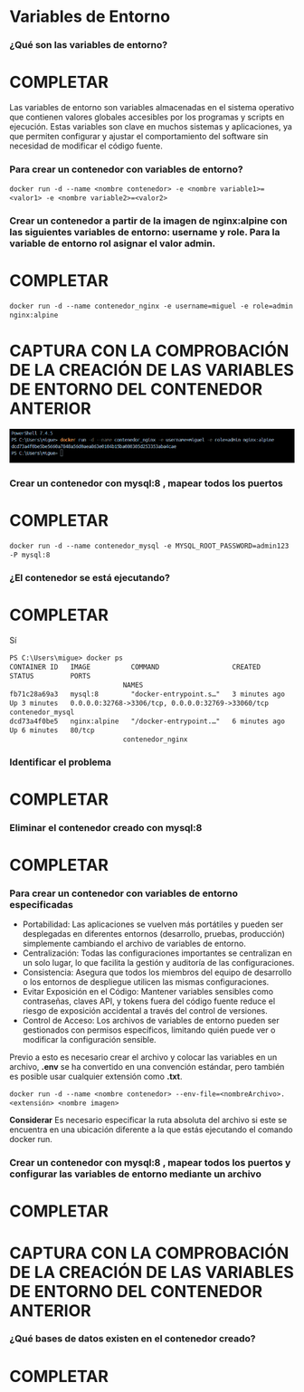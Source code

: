 # Variables de Entorno
### ¿Qué son las variables de entorno?
# COMPLETAR
Las variables de entorno son variables almacenadas en el sistema operativo que contienen valores globales accesibles por los programas y scripts en ejecución. Estas variables son clave en muchos sistemas y aplicaciones, ya que permiten configurar y ajustar el comportamiento del software sin necesidad de modificar el código fuente.

### Para crear un contenedor con variables de entorno?

```
docker run -d --name <nombre contenedor> -e <nombre variable1>=<valor1> -e <nombre variable2>=<valor2>
```

### Crear un contenedor a partir de la imagen de nginx:alpine con las siguientes variables de entorno: username y role. Para la variable de entorno rol asignar el valor admin.

# COMPLETAR
```
docker run -d --name contenedor_nginx -e username=miguel -e role=admin nginx:alpine
```

# CAPTURA CON LA COMPROBACIÓN DE LA CREACIÓN DE LAS VARIABLES DE ENTORNO DEL CONTENEDOR ANTERIOR
![alt text](image-5.png)
### Crear un contenedor con mysql:8 , mapear todos los puertos
# COMPLETAR
```
docker run -d --name contenedor_mysql -e MYSQL_ROOT_PASSWORD=admin123 -P mysql:8
```

### ¿El contenedor se está ejecutando?
# COMPLETAR
Sí
```
PS C:\Users\migue> docker ps
CONTAINER ID   IMAGE          COMMAND                  CREATED         STATUS         PORTS                   
                            NAMES
fb71c28a69a3   mysql:8        "docker-entrypoint.s…"   3 minutes ago   Up 3 minutes   0.0.0.0:32768->3306/tcp, 0.0.0.0:32769->33060/tcp   contenedor_mysql
dcd73a4f0be5   nginx:alpine   "/docker-entrypoint.…"   6 minutes ago   Up 6 minutes   80/tcp                  
                            contenedor_nginx
```

### Identificar el problema
# COMPLETAR

### Eliminar el contenedor creado con mysql:8 
# COMPLETAR

### Para crear un contenedor con variables de entorno especificadas
- Portabilidad: Las aplicaciones se vuelven más portátiles y pueden ser desplegadas en diferentes entornos (desarrollo, pruebas, producción) simplemente cambiando el archivo de variables de entorno.
- Centralización: Todas las configuraciones importantes se centralizan en un solo lugar, lo que facilita la gestión y auditoría de las configuraciones.
- Consistencia: Asegura que todos los miembros del equipo de desarrollo o los entornos de despliegue utilicen las mismas configuraciones.
- Evitar Exposición en el Código: Mantener variables sensibles como contraseñas, claves API, y tokens fuera del código fuente reduce el riesgo de exposición accidental a través del control de versiones.
- Control de Acceso: Los archivos de variables de entorno pueden ser gestionados con permisos específicos, limitando quién puede ver o modificar la configuración sensible.

Previo a esto es necesario crear el archivo y colocar las variables en un archivo, **.env** se ha convertido en una convención estándar, pero también es posible usar cualquier extensión como **.txt**.
```
docker run -d --name <nombre contenedor> --env-file=<nombreArchivo>.<extensión> <nombre imagen>
```
**Considerar**
Es necesario especificar la ruta absoluta del archivo si este se encuentra en una ubicación diferente a la que estás ejecutando el comando docker run.

### Crear un contenedor con mysql:8 , mapear todos los puertos y configurar las variables de entorno mediante un archivo
# COMPLETAR

# CAPTURA CON LA COMPROBACIÓN DE LA CREACIÓN DE LAS VARIABLES DE ENTORNO DEL CONTENEDOR ANTERIOR 

### ¿Qué bases de datos existen en el contenedor creado?
# COMPLETAR

